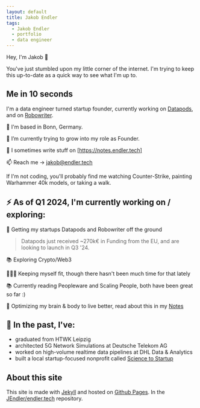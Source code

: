 ```yaml
---
layout: default
title: Jakob Endler
tags:
  - Jakob Endler
  - portfolio
  - data engineer
---
```


Hey, I'm Jakob 👋

You've just stumbled upon my little corner of the internet.
I'm trying to keep this up-to-date as a quick way to see what I'm up to.

## Me in 10 seconds

I'm a data engineer turned startup founder, currently working on [Datapods](https://datapods.app), and on [Robowriter](https://robowriter.de).

📍 I'm based in Bonn, Germany.

🌱 I’m currently trying to grow into my role as Founder.

📝 I sometimes write stuff on [https://notes.endler.tech]

📫 Reach me -> <a href="mailto:jakob@endler.tech">jakob@endler.tech</a></p>

If I'm not coding, you'll probably find me watching Counter-Strike, painting Warhammer 40k models, or taking a walk.

## ⚡️ As of Q1 2024, I'm currently working on / exploring:

👀 Getting my startups Datapods and Robowriter off the ground
> Datapods just received ~270k€ in Funding from the EU, and are looking to launch in Q3 '24.

📚 Exploring Crypto/Web3

🏃🏼‍♂️ Keeping myself fit, though there hasn't been much time for that lately

📚 Currently reading Peopleware and Scaling People, both have been great so far :)

🧠 Optimizing my brain & body to live better, read about this in my [Notes](https://notes.endler.tech/notes/Optimizing-my-Brain-and-Body/Optimizing-my-Brain-and-Body/)

## 🧪 In the past, I've:
 - graduated from HTWK Leipzig
 - architected 5G Network Simulations at Deutsche Telekom AG
 - worked on high-volume realtime data pipelines at DHL Data & Analytics
 - built a local startup-focused nonprofit called [Science to Startup](https://s2s-bonn.de)

## About this site
This site is made with [Jekyll](http://jekyllrb.com) and hosted on [Github Pages](https://pages.github.com/).
In the [JEndler/endler.tech](https://github.com/JEndler/endler.tech) repository.
